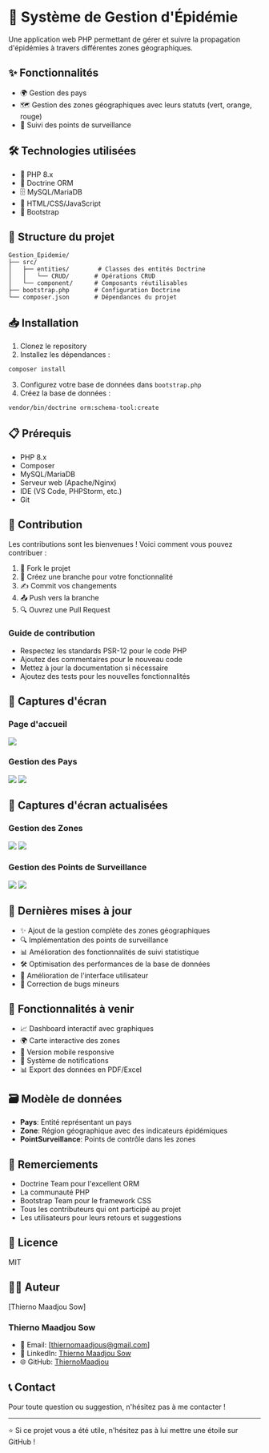 # 🦠 Système de Gestion d'Épidémie

Une application web PHP permettant de gérer et suivre la propagation d'épidémies à travers différentes zones géographiques.

## ✨ Fonctionnalités

- 🌍 Gestion des pays
- 🗺️ Gestion des zones géographiques avec leurs statuts (vert, orange, rouge)
- 🏥 Suivi des points de surveillance
<!-- - 📊 Statistiques par zone (nombre d'habitants, cas symptomatiques, cas positifs) -->

## 🛠️ Technologies utilisées

- 🐘 PHP 8.x
- 💾 Doctrine ORM
- 🗄️ MySQL/MariaDB
- 🎨 HTML/CSS/JavaScript
- 🎯 Bootstrap

## 📁 Structure du projet

```
Gestion_Epidemie/
├── src/
│   ├── entities/        # Classes des entités Doctrine
│   │   └── CRUD/       # Opérations CRUD
│   └── component/      # Composants réutilisables
├── bootstrap.php       # Configuration Doctrine
└── composer.json       # Dépendances du projet
```

## 📥 Installation

1. Clonez le repository
2. Installez les dépendances :
```bash
composer install
```
3. Configurez votre base de données dans `bootstrap.php`
4. Créez la base de données :
```bash
vendor/bin/doctrine orm:schema-tool:create
```

## 📋 Prérequis

- PHP 8.x
- Composer
- MySQL/MariaDB
- Serveur web (Apache/Nginx)
- IDE (VS Code, PHPStorm, etc.)
- Git

## 🤝 Contribution

Les contributions sont les bienvenues ! Voici comment vous pouvez contribuer :

1. 🍴 Fork le projet
2. 🌿 Créez une branche pour votre fonctionnalité 
3. ✍️ Commit vos changements 
4. 📤 Push vers la branche
5. 🔍 Ouvrez une Pull Request

### Guide de contribution

- Respectez les standards PSR-12 pour le code PHP
- Ajoutez des commentaires pour le nouveau code
- Mettez à jour la documentation si nécessaire
- Ajoutez des tests pour les nouvelles fonctionnalités

## 📸 Captures d'écran

### Page d'accueil
<img  src="Admin1/imagesCaptu/Accueil.png"/>

### Gestion des Pays
<img  src="Admin1/imagesCaptu/AjoutPays.png"/>
<img  src="Admin1/imagesCaptu/ListPays.png"/>

## 📸 Captures d'écran actualisées

### Gestion des Zones
<img src="Admin1/imagesCaptu/AjoutZone.png"/>
<img src="Admin1/imagesCaptu/ListZone.png"/>

### Gestion des Points de Surveillance
<img src="Admin1/imagesCaptu/AjoutPointSurveillance.png"/>
<img src="Admin1/imagesCaptu/ListPointSurveillance.png"/>

## 🔄 Dernières mises à jour

- ✨ Ajout de la gestion complète des zones géographiques
- 🔍 Implémentation des points de surveillance
- 📊 Amélioration des fonctionnalités de suivi statistique
- 🛠️ Optimisation des performances de la base de données
- 🎨 Amélioration de l'interface utilisateur
- 🐛 Correction de bugs mineurs

## 🚀 Fonctionnalités à venir

- 📈 Dashboard interactif avec graphiques
- 🌍 Carte interactive des zones
- 📱 Version mobile responsive
- 🔔 Système de notifications
- 📊 Export des données en PDF/Excel

## 🗃️ Modèle de données

- **Pays**: Entité représentant un pays
- **Zone**: Région géographique avec des indicateurs épidémiques
- **PointSurveillance**: Points de contrôle dans les zones

## 🙏 Remerciements

- Doctrine Team pour l'excellent ORM
- La communauté PHP
- Bootstrap Team pour le framework CSS
- Tous les contributeurs qui ont participé au projet
- Les utilisateurs pour leurs retours et suggestions

## 📄 Licence

MIT

## 👨‍💻 Auteur
[Thierno Maadjou Sow]

### Thierno Maadjou Sow
- 📧 Email: [thiernomaadjous@gmail.com]
- 💼 LinkedIn: [Thierno Maadjou Sow](https://www.linkedin.com/feed/?trk=hb_signin)
- 🌐 GitHub: [ThiernoMaadjou](https://github.com/ovvoso)

## 📞 Contact

Pour toute question ou suggestion, n'hésitez pas à me contacter !

---
⭐ Si ce projet vous a été utile, n'hésitez pas à lui mettre une étoile sur GitHub !
